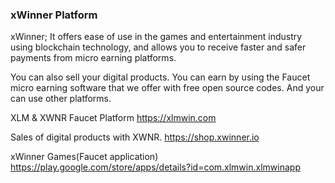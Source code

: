 ### xWinner Platform

xWinner; It offers ease of use in the games and entertainment industry using blockchain technology, and allows you to receive faster and safer payments from micro earning platforms.

You can also sell your digital products. You can earn by using the Faucet micro earning software that we offer with free open source codes. 
And your can use other platforms.

XLM & XWNR Faucet Platform
https://xlmwin.com

Sales of digital products with XWNR.
https://shop.xwinner.io

xWinner Games(Faucet application)
https://play.google.com/store/apps/details?id=com.xlmwin.xlmwinapp

<!--
**xWinnerToken/xWinnerToken** is a ✨ _special_ ✨ repository because its `README.md` (this file) appears on your GitHub profile.

Here are some ideas to get you started:

- 🔭 I’m currently working on ...
- 🌱 I’m currently learning ...
- 👯 I’m looking to collaborate on ...
- 🤔 I’m looking for help with ...
- 💬 Ask me about ...
- 📫 How to reach me: ...
- 😄 Pronouns: ...
- ⚡ Fun fact: ...
-->
